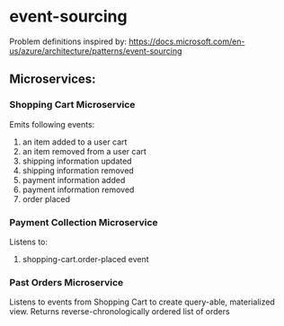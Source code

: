 # event-sourcing

Problem definitions inspired by: 
https://docs.microsoft.com/en-us/azure/architecture/patterns/event-sourcing

## Microservices:

### Shopping Cart Microservice

Emits following events:

1. an item added to a user cart
1. an item removed from a user cart
1. shipping information updated
1. shipping information removed
1. payment information added
1. payment information removed
1. order placed

### Payment Collection Microservice

Listens to:

1. shopping-cart.order-placed event

### Past Orders Microservice

Listens to events from Shopping Cart to create query-able, materialized view. Returns reverse-chronologically ordered list of orders
